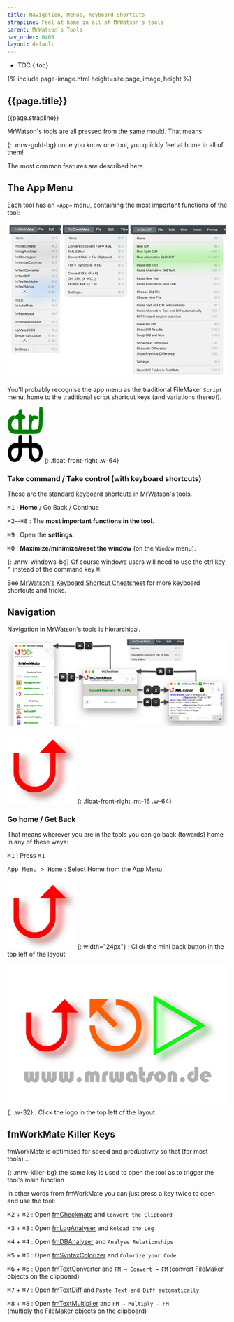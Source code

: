 ```yaml
---
title: Navigation, Menus, Keyboard Shortcuts
strapline: Feel at home in all of MrWatson's tools
parent: MrWatson's Tools
nav_order: 0400
layout: default
---
```

- TOC
{:toc}

{% include page-image.html height=site.page_image_height %}

## {{page.title}}

{{page.strapline}}

MrWatson's tools are all pressed from the same mould. That means

{: .mrw-gold-bg}
once you know one tool, you quickly feel at home in all of them!

The most common features are described here.

## The App Menu

Each tool has an `«App»` menu, containing the most important functions of the tool:

![App](/assets/images/app-menus.png)

You'll probably recognise the app menu as the traditional FileMaker `Script` menu, home to the traditional script shortcut keys (and variations thereof).

![ctrl-cmd](/assets/images/ctrl-cmd.png)
{: .float-front-right .w-64}

### Take command / Take control (with keyboard shortcuts)

These are the standard keyboard shortcuts in MrWatson's tools.

<kbd>⌘</kbd><kbd>1</kbd>
: **Home** / Go Back / Continue

<kbd>⌘</kbd><kbd>2</kbd>--<kbd>⌘</kbd><kbd>8</kbd>
: The **most important functions in the tool**.

<kbd>⌘</kbd><kbd>9</kbd>
: Open the **settings**.

<kbd>⌘</kbd><kbd>0</kbd>
: **Maximize/minimize/reset the window** (on the `Window` menu).

{: .mrw-windows-bg}
Of course windows users will need to use the ctrl key <kbd>⌃</kbd> instead of the command key <kbd>⌘</kbd>.

See [MrWatson's Keyboard Shortcut Cheatsheet](mrwatsons-keyboard-shortcut-cheatsheet.html) for more keyboard shortcuts and tricks.

## Navigation

Navigation in MrWatson's tools is hierarchical.

![Hierarchical navigation](/assets/images/hierarchical-navigation.png)

![Back](/assets/images/mrwatson-de-1-stop.png){: .float-front-right .mt-16 .w-64}

### Go home / Get Back

That means wherever you are in the tools you can go back (towards) home in any of these ways:

<kbd>⌘</kbd><kbd>1</kbd>
: Press <kbd>⌘</kbd><kbd>1</kbd>

<kbd>App Menu > Home</kbd>
: Select Home from the App Menu

![Back](/assets/images/mrwatson-de-1-stop.png){: width="24px"}
: Click the mini back button in the top left of the layout

![mrwatson.de](made-by-mrwatson-de.png){: .w-32}
: Click the logo in the top left of the layout

## fmWorkMate Killer Keys

fmWorkMate is optimised for speed and productivity so that (for most tools)…

{: .mrw-killer-bg}
the same key is used to open the tool as to trigger the tool's main function

In other words from fmWorkMate you can just press a key twice to open and use the tool:

<kbd>⌘</kbd><kbd>2</kbd> + <kbd>⌘</kbd><kbd>2</kbd>
: Open [fmCheckmate](fmcheckmate.html) and `Convert the Clipboard`

<kbd>⌘</kbd><kbd>3</kbd> + <kbd>⌘</kbd><kbd>3</kbd>
: Open [fmLogAnalyser](fmloganalyser.html) and `Reload the Log`

<kbd>⌘</kbd><kbd>4</kbd> + <kbd>⌘</kbd><kbd>4</kbd>
: Open [fmDBAnalyser](fmdbanalyser.html) and `Analyse Relationships`

<kbd>⌘</kbd><kbd>5</kbd> + <kbd>⌘</kbd><kbd>5</kbd>
: Open [fmSyntaxColorizer](fmsyntaxcolorizer.html) and `Colorize your Code`

<kbd>⌘</kbd><kbd>6</kbd> + <kbd>⌘</kbd><kbd>6</kbd>
: Open [fmTextConverter](fmtextconverter.html) and  `FM → Convert → FM` (convert FileMaker objects on the clipboard)

<kbd>⌘</kbd><kbd>7</kbd> + <kbd>⌘</kbd><kbd>7</kbd>
: Open [fmTextDiff](fmtextdiff.html) and `Paste Text and Diff automatically`

<kbd>⌘</kbd><kbd>8</kbd> + <kbd>⌘</kbd><kbd>8</kbd>
: Open [fmTextMultiplier](fmtextmultiplier.html) and `FM → Multiply → FM` \
(multiply the FileMaker objects on the clipboard)
